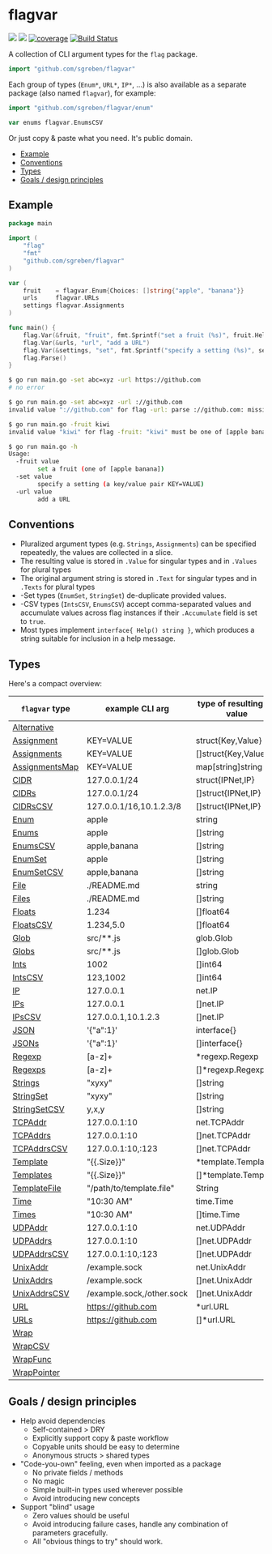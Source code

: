 # flagvar

[![](https://godoc.org/github.com/sgreben/flagvar?status.svg)](http://godoc.org/github.com/sgreben/flagvar) [![](https://goreportcard.com/badge/github.com/sgreben/flagvar/goreportcard)](https://goreportcard.com/report/github.com/sgreben/flagvar) [![coverage](https://img.shields.io/badge/coverage-96.6%25-green.svg)](https://gocover.io/github.com/sgreben/flagvar) [![Build Status](https://travis-ci.org/sgreben/flagvar.svg?branch=master)](https://travis-ci.org/sgreben/flagvar)

A collection of CLI argument types for the `flag` package.

```go
import "github.com/sgreben/flagvar"
```

Each group of types (`Enum*`, `URL*`, `IP*`, ...) is also available as a separate package (also named `flagvar`), for example:

```go
import "github.com/sgreben/flagvar/enum"

var enums flagvar.EnumsCSV
```

Or just copy & paste what you need. It's public domain.

<!-- TOC -->

- [Example](#example)
- [Conventions](#conventions)
- [Types](#types)
- [Goals / design principles](#goals--design-principles)

<!-- /TOC -->

## Example

```go
package main

import (
	"flag"
	"fmt"
	"github.com/sgreben/flagvar"
)

var (
	fruit    = flagvar.Enum{Choices: []string{"apple", "banana"}}
	urls     flagvar.URLs
	settings flagvar.Assignments
)

func main() {
	flag.Var(&fruit, "fruit", fmt.Sprintf("set a fruit (%s)", fruit.Help()))
	flag.Var(&urls, "url", "add a URL")
	flag.Var(&settings, "set", fmt.Sprintf("specify a setting (%s)", settings.Help()))
	flag.Parse()
}
```

```sh
$ go run main.go -set abc=xyz -url https://github.com
# no error

$ go run main.go -set abc=xyz -url ://github.com
invalid value "://github.com" for flag -url: parse ://github.com: missing protocol scheme

$ go run main.go -fruit kiwi
invalid value "kiwi" for flag -fruit: "kiwi" must be one of [apple banana]

$ go run main.go -h
Usage:
  -fruit value
        set a fruit (one of [apple banana])
  -set value
        specify a setting (a key/value pair KEY=VALUE)
  -url value
        add a URL
```

## Conventions

- Pluralized argument types (e.g. `Strings`, `Assignments`) can be specified repeatedly, the values are collected in a slice.
- The resulting value is stored in `.Value` for singular types and in `.Values` for plural types
- The original argument string is stored in `.Text` for singular types and in `.Texts` for plural types
- -Set types (`EnumSet`, `StringSet`) de-duplicate provided values.
- -CSV types (`IntsCSV`, `EnumsCSV`) accept comma-separated values and accumulate values across flag instances if their `.Accumulate` field is set to `true`.
- Most types implement `interface{ Help() string }`, which produces a string suitable for inclusion in a help message.

## Types

Here's a compact overview:

| `flagvar` type | example CLI arg    | type of resulting Go value           |
|----------------|--------------------|--------------------------------------|
| [Alternative](https://godoc.org/github.com/sgreben/flagvar#Alternative)  |           |  |
| [Assignment](https://godoc.org/github.com/sgreben/flagvar#Assignment)  | KEY=VALUE          | struct{Key,Value} |
| [Assignments](https://godoc.org/github.com/sgreben/flagvar#Assignments) | KEY=VALUE          | []struct{Key,Value}                         |
| [AssignmentsMap](https://godoc.org/github.com/sgreben/flagvar#AssignmentsMap) | KEY=VALUE          | map[string]string                         |
| [CIDR](https://godoc.org/github.com/sgreben/flagvar#CIDR)        | 127.0.0.1/24               | struct{IPNet,IP}                              |
| [CIDRs](https://godoc.org/github.com/sgreben/flagvar#CIDRs)        | 127.0.0.1/24               | []struct{IPNet,IP}                              |
| [CIDRsCSV](https://godoc.org/github.com/sgreben/flagvar#CIDRsCSV)        | 127.0.0.1/16,10.1.2.3/8               | []struct{IPNet,IP}                              |
| [Enum](https://godoc.org/github.com/sgreben/flagvar#Enum)        | apple              | string                               |
| [Enums](https://godoc.org/github.com/sgreben/flagvar#Enums)       | apple              | []string                             |
| [EnumsCSV](https://godoc.org/github.com/sgreben/flagvar#EnumsCSV)       | apple,banana              | []string                             |
| [EnumSet](https://godoc.org/github.com/sgreben/flagvar#EnumSet)     | apple              | []string                             |
| [EnumSetCSV](https://godoc.org/github.com/sgreben/flagvar#EnumSetCSV)       | apple,banana              | []string                             |
| [File](https://godoc.org/github.com/sgreben/flagvar#File)        | ./README.md        | string                               |
| [Files](https://godoc.org/github.com/sgreben/flagvar#Files)        | ./README.md        | []string                               |
| [Floats](https://godoc.org/github.com/sgreben/flagvar#Floats)      | 1.234              | []float64                            |
| [FloatsCSV](https://godoc.org/github.com/sgreben/flagvar#FloatsCSV)      | 1.234,5.0              | []float64                            |
| [Glob](https://godoc.org/github.com/sgreben/flagvar#Glob)        | src/**.js          | glob.Glob                            |
| [Globs](https://godoc.org/github.com/sgreben/flagvar#Globs)       | src/**.js          | []glob.Glob                            |
| [Ints](https://godoc.org/github.com/sgreben/flagvar#Ints)        | 1002               | []int64                              |
| [IntsCSV](https://godoc.org/github.com/sgreben/flagvar#IntsCSV)        | 123,1002               | []int64                              |
| [IP](https://godoc.org/github.com/sgreben/flagvar#IP)        | 127.0.0.1               | net.IP                              |
| [IPs](https://godoc.org/github.com/sgreben/flagvar#IPs)        | 127.0.0.1               | []net.IP                              |
| [IPsCSV](https://godoc.org/github.com/sgreben/flagvar#IPsCSV)        | 127.0.0.1,10.1.2.3               | []net.IP                              |
| [JSON](https://godoc.org/github.com/sgreben/flagvar#JSON)        | '{"a":1}'          | interface{}                          |
| [JSONs](https://godoc.org/github.com/sgreben/flagvar#JSONs)       | '{"a":1}'          | []interface{}                        |
| [Regexp](https://godoc.org/github.com/sgreben/flagvar#Regexp)        | [a-z]+          | *regexp.Regexp                            |
| [Regexps](https://godoc.org/github.com/sgreben/flagvar#Regexps)       | [a-z]+          | []*regexp.Regexp                            |
| [Strings](https://godoc.org/github.com/sgreben/flagvar#Strings)     | "xyxy"             | []string                             |
| [StringSet](https://godoc.org/github.com/sgreben/flagvar#StringSet)  | "xyxy"             | []string                             |
| [StringSetCSV](https://godoc.org/github.com/sgreben/flagvar#StringSetCSV)       | y,x,y              | []string                             |
| [TCPAddr](https://godoc.org/github.com/sgreben/flagvar#TCPAddr)        | 127.0.0.1:10               | net.TCPAddr                              |
| [TCPAddrs](https://godoc.org/github.com/sgreben/flagvar#TCPAddrs)        | 127.0.0.1:10               | []net.TCPAddr                              |
| [TCPAddrsCSV](https://godoc.org/github.com/sgreben/flagvar#TCPAddrsCSV)        | 127.0.0.1:10,:123               | []net.TCPAddr                              |
| [Template](https://godoc.org/github.com/sgreben/flagvar#Template)    | "{{.Size}}"        | *template.Template                   |
| [Templates](https://godoc.org/github.com/sgreben/flagvar#Templates)   | "{{.Size}}"        | []*template.Template                 |
| [TemplateFile](https://godoc.org/github.com/sgreben/flagvar#TemplateFile)   | "/path/to/template.file"        | String                 |
| [Time](https://godoc.org/github.com/sgreben/flagvar#Time)        | "10:30 AM"         | time.Time                            |
| [Times](https://godoc.org/github.com/sgreben/flagvar#Times)       | "10:30 AM"         | []time.Time                          |
| [UDPAddr](https://godoc.org/github.com/sgreben/flagvar#UDPAddr)        | 127.0.0.1:10               | net.UDPAddr                              |
| [UDPAddrs](https://godoc.org/github.com/sgreben/flagvar#UDPAddrs)        | 127.0.0.1:10               | []net.UDPAddr                              |
| [UDPAddrsCSV](https://godoc.org/github.com/sgreben/flagvar#UDPAddrsCSV)        | 127.0.0.1:10,:123               | []net.UDPAddr                              |
| [UnixAddr](https://godoc.org/github.com/sgreben/flagvar#UnixAddr)        | /example.sock               | net.UnixAddr                              |
| [UnixAddrs](https://godoc.org/github.com/sgreben/flagvar#UnixAddrs)        | /example.sock               | []net.UnixAddr                              |
| [UnixAddrsCSV](https://godoc.org/github.com/sgreben/flagvar#UnixAddrsCSV)        | /example.sock,/other.sock               | []net.UnixAddr                              |
| [URL](https://godoc.org/github.com/sgreben/flagvar#URL)         | https://github.com | *url.URL                             |
| [URLs](https://godoc.org/github.com/sgreben/flagvar#URLs)        | https://github.com | []*url.URL                           |
| [Wrap](https://godoc.org/github.com/sgreben/flagvar#Wrap)        |                    |                                      |
| [WrapCSV](https://godoc.org/github.com/sgreben/flagvar#WrapCSV)        |                    |                                      |
| [WrapFunc](https://godoc.org/github.com/sgreben/flagvar#WrapFunc)    |                    |                                      |
| [WrapPointer](https://godoc.org/github.com/sgreben/flagvar#WrapPointer)    |                    |                                      |

## Goals / design principles

- Help avoid dependencies
    - Self-contained > DRY
    - Explicitly support copy & paste workflow
    - Copyable units should be easy to determine
    - Anonymous structs > shared types
- "Code-you-own" feeling, even when imported as a package
    - No private fields / methods
    - No magic
    - Simple built-in types used wherever possible
    - Avoid introducing new concepts
- Support "blind" usage
    - Zero values should be useful
    - Avoid introducing failure cases, handle any combination of parameters gracefully.
    - All "obvious things to try" should work.
